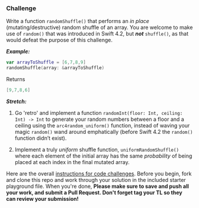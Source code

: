 ### Challenge

Write a function ```randomShuffle()``` that performs an _in place_ (mutating/destructive) random shuffle of an array. You are welcome to make use of `random()` that was introduced in Swift 4.2, but **_not_** `shuffle()`, as that would defeat the purpose of this challenge.

**_Example:_**

```swift
var arrayToShuffle = [6,7,8,9]
randomShuffle(array: &arrayToShuffle)
```
Returns 

```swift
[9,7,8,6]
```


**_Stretch:_** 

1. Go 'retro' and implement a function `randomInt(floor: Int, ceiling: Int) -> Int` to generate your random numbers between a floor and a ceiling using the `arc4random_uniform()` function, instead of waving your magic `random()` wand around emphatically (before Swift 4.2 the `random()` function didn’t exist).

2. Implement a truly _uniform_ shuffle function, `uniformRandomShuffle()` where each element of the initial array has the same _probability_ of being placed at each index in the final mutated array.

Here are the overall [instructions for code challenges](https://github.com/LambdaSchool/ios-code-challenge-instructions). Before you begin, fork and clone this repo and work through your solution in the included starter playground file. When you're done, **Please make sure to save and push all your work, and submit a Pull Request. Don't forget tag your TL so they can review your submission!**